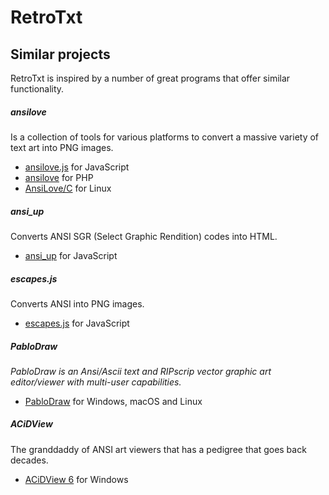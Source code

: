 # RetroTxt
## Similar projects

RetroTxt is inspired by a number of great programs that offer similar functionality.

##### ansilove
Is a collection of tools for various platforms to convert a massive variety of text art into PNG images.
- [ansilove.js](http://ansilove.github.io/ansilove.js/) for JavaScript
- [ansilove](http://www.ansilove.org/) for PHP
- [AnsiLove/C](https://github.com/ansilove/ansilove) for Linux

##### ansi_up
Converts ANSI SGR (Select Graphic Rendition) codes into HTML.
- [ansi_up](https://github.com/drudru/ansi_up) for JavaScript

##### escapes.js
Converts ANSI into PNG images.
- [escapes.js](https://github.com/atdt/escapes.js) for JavaScript

##### PabloDraw
_PabloDraw is an Ansi/Ascii text and RIPscrip vector graphic art editor/viewer with multi-user capabilities._
- [PabloDraw](http://picoe.ca/products/pablodraw/) for Windows, macOS and Linux

##### ACiDView
The granddaddy of ANSI art viewers that has a pedigree that goes back decades.
- [ACiDView 6](https://defacto2.net/file/detail/a83d5d) for Windows
